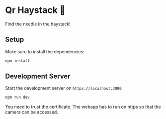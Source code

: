 # Qr Haystack 🌾

Find the needle in the haystack!

## Setup

Make sure to install the dependencies:

```bash
npm install
```

## Development Server

Start the development server on `https://localhost:3000`:

```bash
npm run dev
```

You need to trust the certificate. The webapp has to run on https so that the camera can be accessed.

